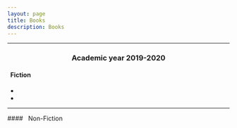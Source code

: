```yaml
---
layout: page
title: Books
description: Books
---
```


<hr />

### <center>Academic year 2019-2020</center>

#### &nbsp; Fiction
* 
* 


<hr />
#### &nbsp; Non-Fiction
